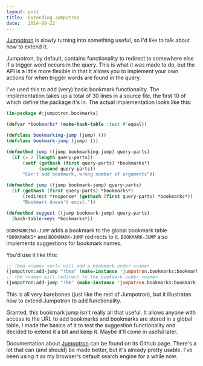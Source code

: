 ```yaml
---
layout: post
title:  Extending Jumpotron
date:   2014-09-22
---
```


[Jumpotron][] is slowly turning into something useful, so I'd like to talk about
how to extend it.

Jumpotron, by default, contains functionality to redirect to somewhere else if a
trigger word occurs in the query. This is what it was made to do, but the API is
a little more flexible in that it allows you to implement your own actions for
when trigger words are found in the query.

I've used this to add (very) basic bookmark functionality. The implementation
takes up a total of 30 lines in a source file, the first 10 of which define the
package it's in. The actual implementation looks like this:

```commonlisp
(in-package #:jumpotron.bookmarks)

(defvar *bookmarks* (make-hash-table :test #'equal))

(defclass bookmarking-jump (jump) ())
(defclass bookmark-jump (jump) ())

(defmethod jump ((jump bookmarking-jump) query-parts)
  (if (= 2 (length query-parts))
      (setf (gethash (first query-parts) *bookmarks*)
            (second query-parts))
      "Can't add bookmark, wrong number of arguments"))

(defmethod jump ((jump bookmark-jump) query-parts)
  (if (gethash (first query-parts) *bookmarks*)
      (redirect *response* (gethash (first query-parts) *bookmarks*))
      "Bookmark doesn't exist."))

(defmethod suggest ((jump bookmark-jump) query-parts)
  (hash-table-keys *bookmarks*))
```

`BOOKMARKING-JUMP` adds a bookmark to the global bookmark table `*BOOKMARKS*`
and `BOOKMARK-JUMP` redirects to it. `BOOKMARK-JUMP` also implements suggestions
for bookmark names.

You'd use it like this:

```commonlisp
;; !bma <name> <url> will add a bookmark under <name>
(jumpotron:add-jump "!bma" (make-instance 'jumpotron.bookmarks:bookmarking-jump))
;; !bm <name> will redirect to the bookmark under <name>
(jumpotron:add-jump "!bm" (make-instance 'jumpotron.bookmarks:bookmark-jump))
```

This is all very barebones (just like the rest of Jumpotron), but it illustrates
how to extend Jumpotron to add functionality.

Granted, this bookmark jump isn't really all that useful. It allows anyone with
access to the URL to add bookmarks and bookmarks are stored in a global table, I
made the basics of it to test the suggestion functionality and decided to extend
it a bit and keep it. Maybe it'll come in useful later.

Documentation about [Jumpotron][] can be found on its Github page. There's a lot
that can (and should) be made better, but it's already pretty usable. I've been
using it as my browser's default search engine for a while now.

[Jumpotron]: https://github.com/jorams/jumpotron
